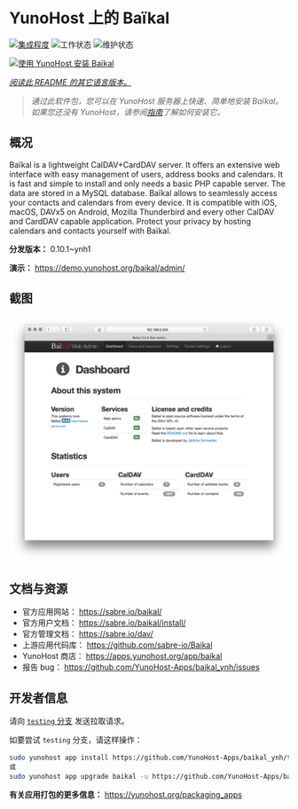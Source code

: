 <!--
注意：此 README 由 <https://github.com/YunoHost/apps/tree/master/tools/readme_generator> 自动生成
请勿手动编辑。
-->

# YunoHost 上的 Baïkal

[![集成程度](https://apps.yunohost.org/badge/integration/baikal)](https://ci-apps.yunohost.org/ci/apps/baikal/)
![工作状态](https://apps.yunohost.org/badge/state/baikal)
![维护状态](https://apps.yunohost.org/badge/maintained/baikal)

[![使用 YunoHost 安装 Baïkal](https://install-app.yunohost.org/install-with-yunohost.svg)](https://install-app.yunohost.org/?app=baikal)

*[阅读此 README 的其它语言版本。](./ALL_README.md)*

> *通过此软件包，您可以在 YunoHost 服务器上快速、简单地安装 Baïkal。*  
> *如果您还没有 YunoHost，请参阅[指南](https://yunohost.org/install)了解如何安装它。*

## 概况

Baïkal is a lightweight CalDAV+CardDAV server. It offers an extensive web interface with easy management of users, address books and calendars. It is fast and simple to install and only needs a basic PHP capable server. The data are stored in a MySQL database. Baïkal allows to seamlessly access your contacts and calendars from every device. It is compatible with iOS, macOS, DAVx5 on Android, Mozilla Thunderbird and every other CalDAV and CardDAV capable application. Protect your privacy by hosting calendars and contacts yourself with Baïkal.

**分发版本：** 0.10.1~ynh1

**演示：** <https://demo.yunohost.org/baikal/admin/>

## 截图

![Baïkal 的截图](./doc/screenshots/baikal-in-use.png)

## 文档与资源

- 官方应用网站： <https://sabre.io/baikal/>
- 官方用户文档： <https://sabre.io/baikal/install/>
- 官方管理文档： <https://sabre.io/dav/>
- 上游应用代码库： <https://github.com/sabre-io/Baikal>
- YunoHost 商店： <https://apps.yunohost.org/app/baikal>
- 报告 bug： <https://github.com/YunoHost-Apps/baikal_ynh/issues>

## 开发者信息

请向 [`testing` 分支](https://github.com/YunoHost-Apps/baikal_ynh/tree/testing) 发送拉取请求。

如要尝试 `testing` 分支，请这样操作：

```bash
sudo yunohost app install https://github.com/YunoHost-Apps/baikal_ynh/tree/testing --debug
或
sudo yunohost app upgrade baikal -u https://github.com/YunoHost-Apps/baikal_ynh/tree/testing --debug
```

**有关应用打包的更多信息：** <https://yunohost.org/packaging_apps>
